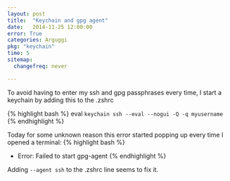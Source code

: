 ```yaml
---
layout: post
title:  "Keychain and gpg agent"
date:   2014-11-25 12:00:00
error: True
categories: Arguggi
pkg: "keychain"
time: 5
sitemap:
  changefreq: never

---
```


To avoid having to enter my ssh and gpg passphrases every time, I start a keychain
by adding this to the .zshrc

{% highlight bash %}
eval `keychain ssh --eval --nogui -Q -q myusername`
{% endhighlight %}

Today for some unknown reason this error started popping up every time I opened a terminal:
{% highlight bash %}
 * Error: Failed to start gpg-agent
{% endhighlight %}

Adding `--agent ssh` to the .zshrc line seems to fix it.
